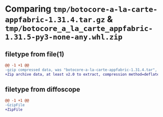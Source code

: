 # Comparing `tmp/botocore-a-la-carte-appfabric-1.31.4.tar.gz` & `tmp/botocore_a_la_carte_appfabric-1.31.5-py3-none-any.whl.zip`

## filetype from file(1)

```diff
@@ -1 +1 @@
-gzip compressed data, was "botocore-a-la-carte-appfabric-1.31.4.tar", last modified: Tue Jul 18 01:54:58 2023, max compression
+Zip archive data, at least v2.0 to extract, compression method=deflate
```

## filetype from diffoscope

```diff
@@ -1 +1 @@
-GzipFile
+ZipFile
```


